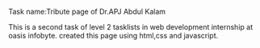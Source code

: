 Task name:Tribute page of Dr.APJ Abdul Kalam

This is a second task of level 2 tasklists in web development internship at oasis infobyte.
created this page using html,css and javascript.
